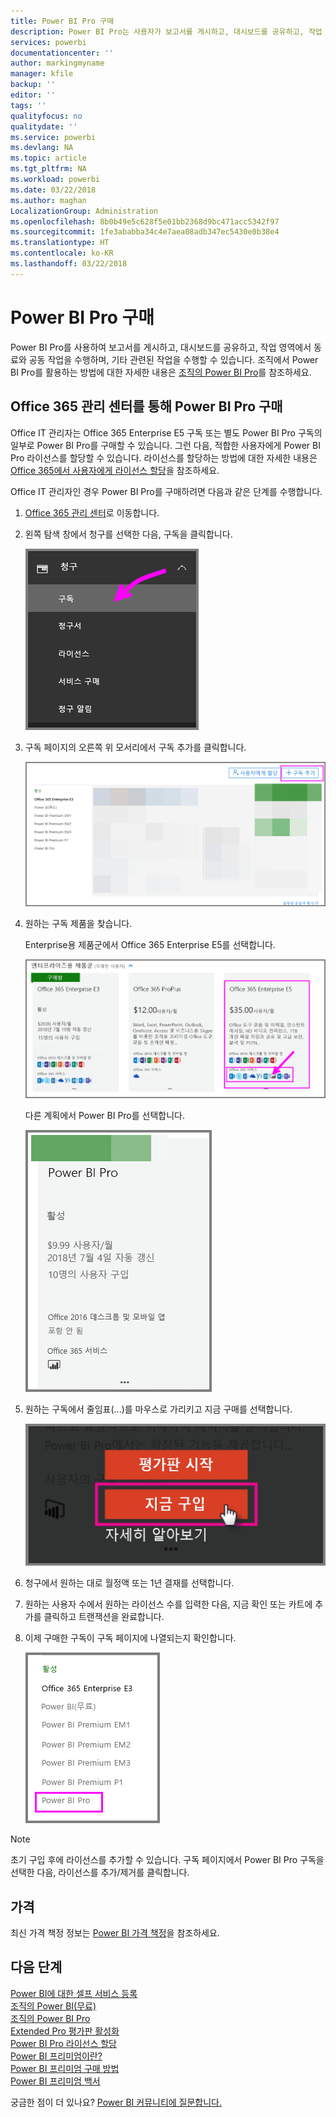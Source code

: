 ```yaml
---
title: Power BI Pro 구매
description: Power BI Pro는 사용자가 보고서를 게시하고, 대시보드를 공유하고, 작업 영역에서 동료와 공동 작업을 수행하며, 기타 관련된 작업을 수행하기 위한 것입니다.
services: powerbi
documentationcenter: ''
author: markingmyname
manager: kfile
backup: ''
editor: ''
tags: ''
qualityfocus: no
qualitydate: ''
ms.service: powerbi
ms.devlang: NA
ms.topic: article
ms.tgt_pltfrm: NA
ms.workload: powerbi
ms.date: 03/22/2018
ms.author: maghan
LocalizationGroup: Administration
ms.openlocfilehash: 8b0b49e5c628f5e01bb2368d9bc471acc5342f97
ms.sourcegitcommit: 1fe3ababba34c4e7aea08adb347ec5430e0b38e4
ms.translationtype: HT
ms.contentlocale: ko-KR
ms.lasthandoff: 03/22/2018
---
```

# <a name="purchasing-power-bi-pro"></a>Power BI Pro 구매

Power BI Pro를 사용하여 보고서를 게시하고, 대시보드를 공유하고, 작업 영역에서 동료와 공동 작업을 수행하며, 기타 관련된 작업을 수행할 수 있습니다. 조직에서 Power BI Pro를 활용하는 방법에 대한 자세한 내용은 [조직의 Power BI Pro](service-admin-power-bi-pro-in-your-organization.md)를 참조하세요.

## <a name="purchasing-power-bi-pro-through-office-365-admin-center"></a>Office 365 관리 센터를 통해 Power BI Pro 구매

Office IT 관리자는 Office 365 Enterprise E5 구독 또는 별도 Power BI Pro 구독의 일부로 Power BI Pro를 구매할 수 있습니다. 그런 다음, 적합한 사용자에게 Power BI Pro 라이선스를 할당할 수 있습니다. 라이선스를 할당하는 방법에 대한 자세한 내용은 [Office 365에서 사용자에게 라이선스 할당](https://support.office.com/en-us/article/assign-licenses-to-users-in-office-365-for-business-997596b5-4173-4627-b915-36abac6786dc?ui=en-US&rs=en-US&ad=US)을 참조하세요.

Office IT 관리자인 경우 Power BI Pro를 구매하려면 다음과 같은 단계를 수행합니다.

1. [Office 365 관리 센터](https://portal.office.com/adminportal/home#/homepage)로 이동합니다.
2. 왼쪽 탐색 창에서 청구를 선택한 다음, 구독을 클릭합니다.

    ![탐색 창](media/service-admin-purchasing-power-bi-pro/service-purchasing-power-bi-pro/service-purchasing-power-bi-pro-01.png)

3. 구독 페이지의 오른쪽 위 모서리에서 구독 추가를 클릭합니다.

    ![구독](media/service-admin-purchasing-power-bi-pro/service-purchasing-power-bi-pro/service-purchasing-power-bi-pro-02.png)

4. 원하는 구독 제품을 찾습니다.

    Enterprise용 제품군에서 Office 365 Enterprise E5를 선택합니다.

    ![Office E5 구독](media/service-admin-purchasing-power-bi-pro/service-purchasing-power-bi-pro/service-purchasing-power-bi-pro-03.png)

    다른 계획에서 Power BI Pro를 선택합니다.

    ![PBI 구독](media/service-admin-purchasing-power-bi-pro/service-purchasing-power-bi-pro/service-purchasing-power-bi-pro-04.png)

5. 원하는 구독에서 줄임표(...)를 마우스로 가리키고 지금 구매를 선택합니다.

    ![지금 구입](media/service-admin-purchasing-power-bi-pro/service-purchasing-power-bi-pro/service-purchasing-power-bi-pro-05.png)

6. 청구에서 원하는 대로 월정액 또는 1년 결재를 선택합니다.
7. 원하는 사용자 수에서 원하는 라이선스 수를 입력한 다음, 지금 확인 또는 카트에 추가를 클릭하고 트랜잭션을 완료합니다.
8. 이제 구매한 구독이 구독 페이지에 나열되는지 확인합니다.

   ![획득한 구독](media/service-admin-purchasing-power-bi-pro/service-purchasing-power-bi-pro/service-purchasing-power-bi-pro-06.png)

> [!NOTE]
> 초기 구입 후에 라이선스를 추가할 수 있습니다. 구독 페이지에서 Power BI Pro 구독을 선택한 다음, 라이선스를 추가/제거를 클릭합니다.
>

## <a name="pricing"></a>가격

최신 가격 책정 정보는 [Power BI 가격 책정](https://powerbi.microsoft.com/en-us/pricing/)을 참조하세요.

## <a name="next-steps"></a>다음 단계
[Power BI에 대한 셀프 서비스 등록](service-admin-signing-up-for-power-bi-with-a-new-office-365-trial.md)
<br/>
[조직의 Power BI(무료)](service-admin-service-free-in-your-organization.md)
<br/>
[조직의 Power BI Pro](service-admin-power-bi-pro-in-your-organization.md)
<br/>
[Extended Pro 평가판 활성화](service-extended-pro-trial.md)
<br/>
[Power BI Pro 라이선스 할당](service-admin-assigning-power-bi-pro-licenses.md)
<br/>
[Power BI 프리미엄이란?](service-admin-premium-manage.md)
<br/>
[Power BI 프리미엄 구매 방법](service-admin-premium-purchase.md)
<br/>
[Power BI 프리미엄 백서](https://aka.ms/pbipremiumwhitepaper)

궁금한 점이 더 있나요? [Power BI 커뮤니티에 질문합니다.](https://community.powerbi.com/)